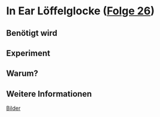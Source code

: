 # In Ear Löffelglocke ([Folge 26](http://minkorrekt.de/methodisch-inkorrekt-folge-26-in-ear-loffelglocke/))

## Benötigt wird


## Experiment


## Warum?

## Weitere Informationen

[Bilder](https://plus.google.com/photos/107341743493109591753/albums/6015408690953367857?authkey=COCZyvP7qInvpAE)